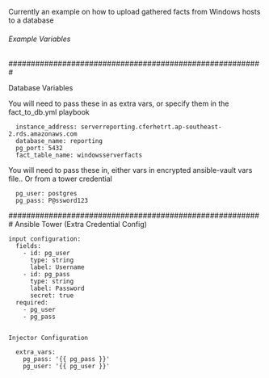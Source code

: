 Currently an example on how to upload gathered facts from Windows hosts to a database

###### Example Variables ##########

#########################################################

Database Variables

   You will need to pass these in as extra vars, or specify them in the fact_to_db.yml playbook

      instance_address: serverreporting.cferhetrt.ap-southeast-2.rds.amazonaws.com
      database_name: reporting
      pg_port: 5432
      fact_table_name: windowsserverfacts

   You will need to pass these in, either vars in encrypted ansible-vault vars file..   Or from a tower credential

      pg_user: postgres
      pg_pass: P@ssword123

#########################################################
    Ansible Tower (Extra Credential Config)

    input configuration:
      fields:
        - id: pg_user
          type: string
          label: Username
        - id: pg_pass
          type: string
          label: Password
          secret: true
      required:
        - pg_user
        - pg_pass


    Injector Configuration

      extra_vars:
        pg_pass: '{{ pg_pass }}'
        pg_user: '{{ pg_user }}'
